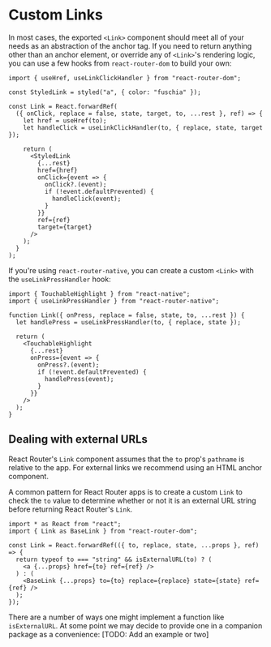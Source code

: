 # Custom Links

In most cases, the exported `<Link>` component should meet all of your needs as an abstraction of the anchor tag. If you need to return anything other than an anchor element, or override any of `<Link>`'s rendering logic, you can use a few hooks from `react-router-dom` to build your own:

```tsx
import { useHref, useLinkClickHandler } from "react-router-dom";

const StyledLink = styled("a", { color: "fuschia" });

const Link = React.forwardRef(
  ({ onClick, replace = false, state, target, to, ...rest }, ref) => {
    let href = useHref(to);
    let handleClick = useLinkClickHandler(to, { replace, state, target });

    return (
      <StyledLink
        {...rest}
        href={href}
        onClick={event => {
          onClick?.(event);
          if (!event.defaultPrevented) {
            handleClick(event);
          }
        }}
        ref={ref}
        target={target}
      />
    );
  }
);
```

If you're using `react-router-native`, you can create a custom `<Link>` with the `useLinkPressHandler` hook:

```tsx
import { TouchableHighlight } from "react-native";
import { useLinkPressHandler } from "react-router-native";

function Link({ onPress, replace = false, state, to, ...rest }) {
  let handlePress = useLinkPressHandler(to, { replace, state });

  return (
    <TouchableHighlight
      {...rest}
      onPress={event => {
        onPress?.(event);
        if (!event.defaultPrevented) {
          handlePress(event);
        }
      }}
    />
  );
}
```
## Dealing with external URLs

React Router's `Link` component assumes that the `to` prop's `pathname` is relative to the app. For external links we recommend using an HTML anchor component.

A common pattern for React Router apps is to create a custom `Link` to check the `to` value to determine whether or not it is an external URL string before returning React Router's `Link`.

```tsx
import * as React from "react";
import { Link as BaseLink } from "react-router-dom";

const Link = React.forwardRef(({ to, replace, state, ...props }, ref) => {
  return typeof to === "string" && isExternalURL(to) ? (
    <a {...props} href={to} ref={ref} />
  ) : (
    <BaseLink {...props} to={to} replace={replace} state={state} ref={ref} />
  );
});
```

There are a number of ways one might implement a function like `isExternalURL`. At some point we may decide to provide one in a companion package as a convenience: [TODO: Add an example or two]
